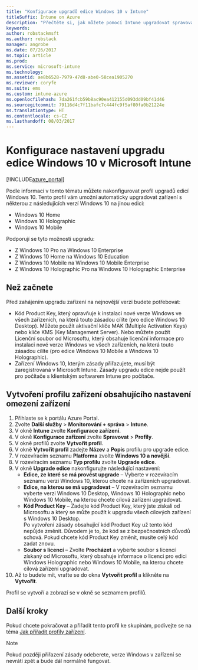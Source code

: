 ```yaml
---
title: "Konfigurace upgradů edice Windows 10 v Intune"
titleSuffix: Intune on Azure
description: "Přečtěte si, jak můžete pomocí Intune upgradovat spravovaná zařízení s Windows 10 na jinou edici."
keywords: 
author: robstackmsft
ms.author: robstack
manager: angrobe
ms.date: 07/26/2017
ms.topic: article
ms.prod: 
ms.service: microsoft-intune
ms.technology: 
ms.assetid: ae8b6528-7979-47d8-abe0-58cea1905270
ms.reviewer: coryfe
ms.suite: ems
ms.custom: intune-azure
ms.openlocfilehash: 7da261fcb59b8ac90ea412155d093dd09bf41d46
ms.sourcegitcommit: 79116d4c7f11bafc7c444fc9f5af80fa0b21224e
ms.translationtype: HT
ms.contentlocale: cs-CZ
ms.lasthandoff: 08/03/2017
---
```

# <a name="how-to-configure-windows-10-edition-upgrades-in-microsoft-intune"></a>Konfigurace nastavení upgradu edice Windows 10 v Microsoft Intune

[!INCLUDE[azure_portal](./includes/azure_portal.md)]

Podle informací v tomto tématu můžete nakonfigurovat profil upgradů edicí Windows 10. Tento profil vám umožní automaticky upgradovat zařízení s některou z následujících verzí Windows 10 na jinou edici:

- Windows 10 Home
- Windows 10 Holographic
- Windows 10 Mobile


Podporují se tyto možnosti upgradu:

- Z Windows 10 Pro na Windows 10 Enterprise
- Z Windows 10 Home na Windows 10 Education
- Z Windows 10 Mobile na Windows 10 Mobile Enterprise
- Z Windows 10 Holographic Pro na Windows 10 Holographic Enterprise


## <a name="before-you-start"></a>Než začnete
Před zahájením upgradu zařízení na nejnovější verzi budete potřebovat:

- Kód Product Key, který opravňuje k instalaci nové verze Windows ve všech zařízeních, na která touto zásadou cílíte (pro edice Windows 10 Desktop). Můžete použít aktivační klíče MAK (Multiple Activation Keys) nebo klíče KMS (Key Management Server). Nebo můžete použít Licenční soubor od Microsoftu, který obsahuje licenční informace pro instalaci nové verze Windows ve všech zařízeních, na která touto zásadou cílíte (pro edice Windows 10 Mobile a Windows 10 Holographic).
- Zařízení Windows 10, kterým zásady přiřazujete, musí být zaregistrovaná v Microsoft Intune. Zásady upgradu edice nejde použít pro počítače s klientským softwarem Intune pro počítače.

## <a name="create-a-device-profile-containing-device-restriction-settings"></a>Vytvoření profilu zařízení obsahujícího nastavení omezení zařízení

1. Přihlaste se k portálu Azure Portal.
2. Zvolte **Další služby** > **Monitorování + správa** > **Intune**.
3. V okně **Intune** zvolte **Konfigurace zařízení**.
2. V okně **Konfigurace zařízení** zvolte **Spravovat** > **Profily**.
3. V okně profilů zvolte **Vytvořit profil**.
4. V okně **Vytvořit profil** zadejte **Název** a **Popis** profilu pro upgrade edice.
5. V rozevíracím seznamu **Platforma** zvolte **Windows 10 a novější**.
6. V rozevíracím seznamu **Typ profilu** zvolte **Upgrade edice**.
7. V okně **Upgrade edice** nakonfigurujte následující nastavení:
    - **Edice, ze které se má provést upgrade** – Vyberte v rozevíracím seznamu verzi Windows 10, kterou chcete na zařízeních upgradovat.
    - **Edice, na kterou se má upgradovat** – V rozevíracím seznamu vyberte verzi Windows 10 Desktop, Windows 10 Holographic nebo Windows 10 Mobile, na kterou chcete cílová zařízení upgradovat.
    - **Kód Product Key** – Zadejte kód Product Key, který jste získali od Microsoftu a který se může použít k upgradu všech cílových zařízení s Windows 10 Desktop.<br>Po vytvoření zásady obsahující kód Product Key už tento kód nepůjde změnit. Důvodem je to, že kód se z bezpečnostních důvodů schová. Pokud chcete kód Product Key změnit, musíte celý kód zadat znovu.
    - **Soubor s licencí** – Zvolte **Procházet** a vyberte soubor s licencí získaný od Microsoftu, který obsahuje informace o licenci pro edici Windows Holographic nebo Windows 10 Mobile, na kterou chcete cílová zařízení upgradovat.
8. Až to budete mít, vraťte se do okna **Vytvořit profil** a klikněte na **Vytvořit**.

Profil se vytvoří a zobrazí se v okně se seznamem profilů.

## <a name="next-steps"></a>Další kroky

Pokud chcete pokračovat a přiřadit tento profil ke skupinám, podívejte se na téma [Jak přiřadit profily zařízení](device-profile-assign.md).

>[!NOTE]
>Pokud později přiřazení zásady odeberete, verze Windows v zařízení se nevrátí zpět a bude dál normálně fungovat.

